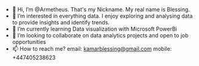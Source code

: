 - 👋 Hi, I’m @Armetheus. That's my Nickname. My real name is Blessing.
- 👀 I’m interested in everything data. I enjoy exploring and analysing data to provide insights and identify trends.
- 🌱 I’m currently learning Data visualization with Microsoft PowerBi 
- 💞️ I’m looking to collaborate on data analytics projects and open to job opportunities
- 📫 How to reach me? email: kamarblessing@gmail.com   mobile: +447405238623

<!---
Armetheus/Armetheus is a ✨ special ✨ repository because its `README.md` (this file) appears on your GitHub profile.
You can click the Preview link to take a look at your changes.
--->
